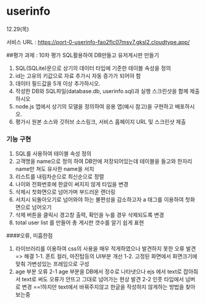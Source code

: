# userinfo
12.29(목)

서비스 URL : https://port-0-userinfo-fao2flc07msv7.gksl2.cloudtype.app/

##평가 과제 : 10차 평가 SQL활용하여 DB만들고 유저게시판 만들기
1. SQL(SQLite)문으로 상기의 데이터 타입에 기준한 테이블 속성을 정의
2. id는 고유의 키값으로 자료 추가시 자동 증가가 되어야 함
3. 데이터 필드값을 5개 이상 추가하시오. 
4. 작성한 DB와 SQL파일(database.db, userinfo.sql)과 실행 스크린샷을 함께 제출하시오
5. node.js 앱에서 상기의 모델을 정의하여 응용 앱(예시 참고)을 구현하고 배포하시오.
6. 평가시 원본 소스와 깃허브 소스링크, 서비스 홈페이지 URL 및 스크린샷 제출

### 기능 구현
1. SQL를 사용하여 테이블 속성 정의
2. 고객명을 name으로 정의 하여 DB안에 저장되어있는데 테이블을 들고와 한자리 name만 쳐도 유사한 name을 서치
3. 리스트를 내림차순으로 최신순으로 정렬
4. 나이와 전화번호에 한글이 써지지 않게 타입을 변경
5. 삭제시 첫화면으로 넘어가며 부드러운 랜더링
6. 서치시 되돌아오기로 넘어와야 하는 불편성을 감소하고자 a 태그를 이용하여 첫화면으로 넘어오기
7. 삭제 버튼을 클릭시 경고창 출력, 확인을 누를 경우 삭제되도록 변경
8. total user list 를 만들어 총 게시판 갯수를 알기 쉽게 표현

####오류, 미흡한점
1. 라이브러리를 이용하여 css의 사용을 매우 적게하였으나 발견하지 못한 오류 발견 => 해결
1-1. 폰트 컬러, 마진탑등의 UI부분 개선
1-2. 고정된 화면에서 화면크기에 맞춰 가변성있는 프레임으로 구성
2. age 부분 오류
2-1 age 부분을 DB에서 정수로 나타냇으나 ejs 에서 text로 잡아줘서 text로 써도 오류가 안뜨고 그대로 넘어가는 현상 발견
2-2 인풋 타입에서 넘버로 변경 ==!하지만 text에서 바꿔주지않고 한글을 작성하지 않게하는 방법을 찾아보는중
